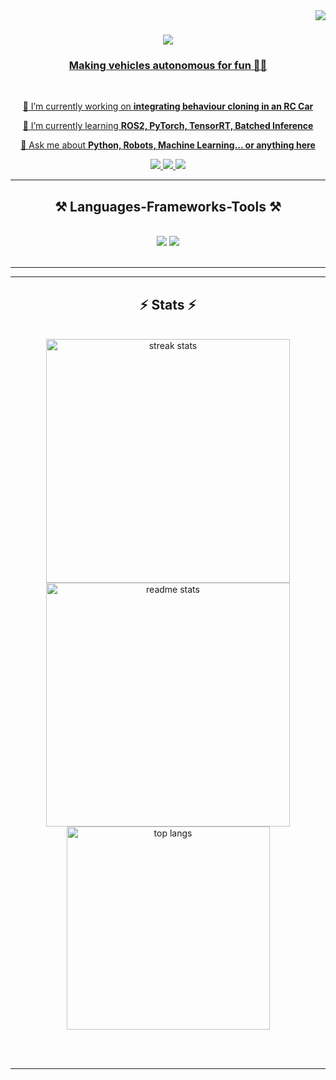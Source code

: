 <img align="right" src="https://visitor-badge.laobi.icu/badge?page_id=Kishore-Yogaraj.Kishore.Yogaraj" />

<h1 align="center">
  <a href = "https://git.io/typing-svg">
    <img src="https://readme-typing-svg.herokuapp.com/?font=Righteous&size=35&center=true&vCenter=true&width=500&height=70&duration=4000&lines=Hi+There!+👋;+I'm+Kishore+Yogaraj!;" />
</h1>

<h3 align="center">Making vehicles autonomous for fun 🤖🚙</h3>

<br/>

<div align="center">
 
 🔭 I’m currently working on **integrating behaviour cloning in an RC Car**
 
 🌱 I’m currently learning **ROS2, PyTorch, TensorRT, Batched Inference**

💬 Ask me about **Python, Robots, Machine Learning... or anything [here](https://github.com/Kishore-Yogaraj)**

 </div>
 
<div align="center"> 
  <a href="mailto:kishore.yogaraj@gmail.com">
    <img src="https://img.shields.io/badge/Gmail-333333?style=for-the-badge&logo=gmail&logoColor=red" />
  </a>
  <a href="https://www.linkedin.com/in/kishore-yogaraj-03100a203/" target="_blank">
    <img src="https://img.shields.io/badge/LinkedIn-0077B5?style=for-the-badge&logo=linkedin&logoColor=white" target="_blank" />
  </a>
  <a href="https://github.com/Kishore-Yogaraj" target="_blank">
     <img src="https://img.shields.io/badge/Portfolio-FF5722?style=for-the-badge&logo=todoist&logoColor=white" target="_blank" /> <!-- sqlite, safari, google-chrome are other good icon options -->
  </a>
</div>

 <hr/>
 
<h2 align="center">⚒️ Languages-Frameworks-Tools ⚒️</h2>
<br/>
<div align="center">
    <img src="https://skillicons.dev/icons?i=arduino,atom,aws,autocad,bash,vscode,github,cpp,cmake,git,docker" />
    <img src="https://skillicons.dev/icons?i=jenkins,python,kubernetes,linux,matlab,opencv,pytorch,sklearn,tensorflow" /><br>
</div>

<br/>
<hr/>

<hr/>

<h2 align="center">⚡ Stats ⚡</h2>
<br>
<div align=center>
  <img width=390 src="https://streak-stats.demolab.com/?user=salesp07&count_private=true&theme=react&border_radius=10" alt="streak stats"/>
  <img width=390 src="https://github-readme-stats.vercel.app/api?username=salesp07&show_icons=true&theme=react&rank_icon=github&border_radius=10" alt="readme stats" />
  <br/>
  <img width=325 align="center" src="https://github-readme-stats.vercel.app/api/top-langs/?username=salesp07&hide=HTML&langs_count=8&layout=compact&theme=react&border_radius=10&size_weight=0.5&count_weight=0.5&exclude_repo=github-readme-stats" alt="top langs" />
</div>

<br/><br/>

<hr/>

<br/>

<br/>
